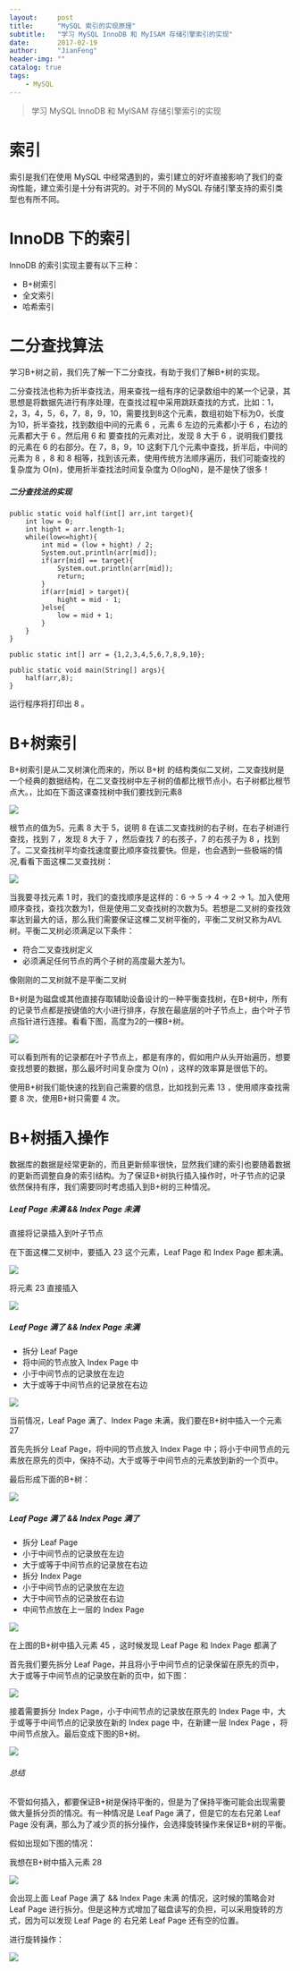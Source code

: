 ```yaml
---
layout:     post
title:      "MySQL 索引的实现原理"
subtitle:   "学习 MySQL InnoDB 和 MyISAM 存储引擎索引的实现"
date:       2017-02-19
author:     "JianFeng"
header-img: ""
catalog: true
tags:
    - MySQL
---
```


> 学习 MySQL InnoDB 和 MyISAM 存储引擎索引的实现



# 索引

索引是我们在使用 MySQL 中经常遇到的，索引建立的好坏直接影响了我们的查询性能，建立索引是十分有讲究的。对于不同的 MySQL 存储引擎支持的索引类型也有所不同。



# InnoDB 下的索引

InnoDB 的索引实现主要有以下三种：

- B+树索引
- 全文索引
- 哈希索引


# 二分查找算法

学习B+树之前，我们先了解一下二分查找，有助于我们了解B+树的实现。

二分查找法也称为折半查找法，用来查找一组有序的记录数组中的某一个记录，其思想是将数据先进行有序处理，在查找过程中采用跳跃查找的方式，比如：1，2，3，4，5，6，7，8，9，10，需要找到8这个元素，数组初始下标为0，长度为10，折半查找，找到数组中间的元素 6 ，元素 6 左边的元素都小于 6 ，右边的元素都大于 6 。然后用 6 和 要查找的元素对比，发现 8 大于 6 ，说明我们要找的元素在 6 的右部分。在 7，8，9，10 这剩下几个元素中查找，折半后，中间的元素为 8 ，8 和 8 相等，找到该元素，使用传统方法顺序遍历，我们可能查找的复杂度为 O(n)，使用折半查找法时间复杂度为 O(logN)，是不是快了很多！

##### 二分查找法的实现

    public static void half(int[] arr,int target){
        int low = 0;
        int hight = arr.length-1;
        while(low<=hight){
            int mid = (low + hight) / 2;
            System.out.println(arr[mid]);
            if(arr[mid] == target){
                System.out.println(arr[mid]);
                return;
            }
            if(arr[mid] > target){
                hight = mid - 1;
            }else{
                low = mid + 1;
            }
        }
    }
    
    public static int[] arr = {1,2,3,4,5,6,7,8,9,10};
    
    public static void main(String[] args){
    	half(arr,8);
    }
    
运行程序将打印出 8 。




# B+树索引

B+树索引是从二叉树演化而来的，所以 B+树 的结构类似二叉树，二叉查找树是一个经典的数据结构，在二叉查找树中左子树的值都比根节点小，右子树都比根节点大。，比如在下面这课查找树中我们要找到元素8


![](/img/blog/2017-02-19-mysql.png)

根节点的值为5，元素 8 大于 5，说明 8 在该二叉查找树的右子树，在右子树进行查找，找到 7 ，发现 8 大于 7 ，然后查找 7 的右孩子，7 的右孩子为 8 ，找到了。二叉查找树平均查找速度要比顺序查找要快。但是，也会遇到一些极端的情况,看看下面这棵二叉查找树：

![](/img/blog/2017-02-19-mysql0.png)

当我要寻找元素 1 时，我们的查找顺序是这样的：6 -> 5 -> 4 -> 2 -> 1。加入使用顺序查找，查找次数为1，但是使用二叉查找树的次数为5。若想是二叉树的查找效率达到最大的话，那么我们需要保证这棵二叉树平衡的，平衡二叉树又称为AVL树。平衡二叉树必须满足以下条件：

- 符合二叉查找树定义
- 必须满足任何节点的两个子树的高度最大差为1。

像刚刚的二叉树就不是平衡二叉树

B+树是为磁盘或其他直接存取辅助设备设计的一种平衡查找树，在B+树中，所有的记录节点都是按键值的大小进行排序，存放在最底层的叶子节点上，由个叶子节点指针进行连接。看看下图，高度为2的一棵B+树。


![](/img/blog/2017-02-19-mysql1.png)

可以看到所有的记录都在叶子节点上，都是有序的，假如用户从头开始遍历，想要查找想要的数据，那么最坏时间复杂度为 O(n) ，这样的效率算是很低下的。

使用B+树我们能快速的找到自己需要的信息，比如找到元素 13 ，使用顺序查找需要 8 次，使用B+树只需要 4 次。

# B+树插入操作

数据库的数据是经常更新的，而且更新频率很快，显然我们建的索引也要随着数据的更新而调整自身的索引结构。为了保证B+树执行插入操作时，叶子节点的记录依然保持有序，我们需要同时考虑插入到B+树的三种情况。

##### Leaf Page 未满 && Index Page 未满

直接将记录插入到叶子节点

在下面这棵二叉树中，要插入 23 这个元素，Leaf Page 和 Index Page 都未满。

![](/img/blog/2017-02-19-mysql2.png)

将元素 23 直接插入

![](/img/blog/2017-02-19-mysql3.png)


##### Leaf Page 满了 && Index Page 未满

- 拆分 Leaf Page
- 将中间的节点放入 Index Page 中
- 小于中间节点的记录放在左边
- 大于或等于中间节点的记录放在右边

![](/img/blog/2017-02-19-mysql4.png)

当前情况，Leaf Page 满了、Index Page 未满，我们要在B+树中插入一个元素 27 

首先先拆分 Leaf Page，将中间的节点放入 Index Page 中；将小于中间节点的元素放在原先的页中，保持不动，大于或等于中间节点的元素放到新的一个页中。

最后形成下面的B+树：


![](/img/blog/2017-02-19-mysql5.png)


##### Leaf Page 满了 && Index Page 满了

- 拆分 Leaf Page
- 小于中间节点的记录放在左边
- 大于或等于中间节点的记录放在右边
- 拆分 Index Page
- 小于中间节点的记录放在左边
- 大于中间节点的记录放在右边
- 中间节点放在上一层的 Index Page


![](/img/blog/2017-02-19-mysql5.png)

在上图的B+树中插入元素 45 ，这时候发现 Leaf Page 和 Index Page 都满了

首先我们要先拆分 Leaf Page，并且将小于中间节点的记录保留在原先的页中，大于或等于中间节点的记录放在新的页中，如下图：

![](/img/blog/2017-02-19-mysql6.png)

接着需要拆分 Index Page，小于中间节点的记录放在原先的 Index Page 中，大于或等于中间节点的记录放在新的 Index page 中，在新建一层 Index Page ，将中间节点放入。最后变成下图的B+树。

![](/img/blog/2017-02-19-mysql7.png)


###### 总结

不管如何插入，都要保证B+树是保持平衡的，但是为了保持平衡可能会出现需要做大量拆分页的情况。有一种情况是 Leaf Page 满了，但是它的左右兄弟 Leaf Page 没有满，那么为了减少页的拆分操作，会选择旋转操作来保证B+树的平衡。

假如出现如下图的情况：

我想在B+树中插入元素 28 

![](/img/blog/2017-02-19-mysql8.png)

会出现上面 Leaf Page 满了 && Index Page 未满 的情况，这时候的策略会对 Leaf Page 进行拆分。但是这种方式增加了磁盘读写的负担，可以采用旋转的方式，因为可以发现 Leaf Page 的 右兄弟 Leaf Page 还有空的位置。

进行旋转操作：


![](/img/blog/2017-02-19-mysql9.png)



























